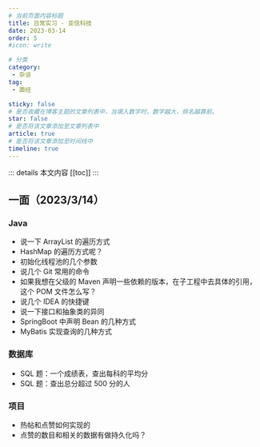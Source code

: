 ```yaml
---
# 当前页面内容标题
title: 日常实习 - 亚信科技
date: 2023-03-14
order: 5
#icon: write

# 分类
category:
 - 杂谈
tag:
 - 面经

sticky: false
# 是否收藏在博客主题的文章列表中，当填入数字时，数字越大，排名越靠前。
star: false
# 是否将该文章添加至文章列表中
article: true
# 是否将该文章添加至时间线中
timeline: true
---
```


::: details 本文内容
[[toc]]
:::


## 一面（2023/3/14）

### Java

- 说一下 ArrayList 的遍历方式
- HashMap 的遍历方式呢？
- 初始化线程池的几个参数
- 说几个 Git 常用的命令
- 如果我想在父级的 Maven 声明一些依赖的版本，在子工程中去具体的引用，这个 POM 文件怎么写？
- 说几个 IDEA 的快捷键
- 说一下接口和抽象类的异同
- SpringBoot 中声明 Bean 的几种方式
- MyBatis 实现查询的几种方式

### 数据库

- SQL 题：一个成绩表，查出每科的平均分
- SQL 题：查出总分超过 500 分的人

### 项目

- 热帖和点赞如何实现的
- 点赞的数目和相关的数据有做持久化吗？

